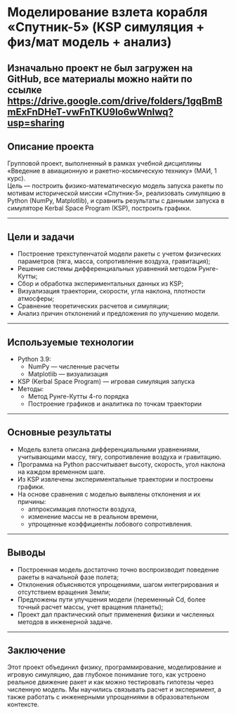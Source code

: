 # Моделирование взлета корабля «Спутник-5» (KSP симуляция + физ/мат модель + анализ)

## **Изначально проект не был загружен на GitHub, все материалы можно найти по ссылке https://drive.google.com/drive/folders/1gqBmBmExFnDHeT-vwFnTKU9lo6wWnlwq?usp=sharing**

## Описание проекта

Групповой проект, выполненный в рамках учебной дисциплины «Введение в авиационную и ракетно-космическую технику» (МАИ, 1 курс).  
Цель — построить физико-математическую модель запуска ракеты по мотивам исторической миссии «Спутник-5», реализовать симуляцию в Python (NumPy, Matplotlib), и сравнить результаты с данными запуска в симуляторе Kerbal Space Program (KSP), построить графики.

---

## Цели и задачи

- Построение трехступенчатой модели ракеты с учетом физических параметров (тяга, масса, сопротивление воздуха, гравитация);
- Решение системы дифференциальных уравнений методом Рунге-Кутты;
- Сбор и обработка экспериментальных данных из KSP;
- Визуализация траектории, скорости, угла наклона, плотности атмосферы;
- Сравнение теоретических расчетов и симуляции;
- Анализ причин отклонений и предложения по улучшению модели.

---

## Используемые технологии

- Python 3.9:
  - NumPy — численные расчеты
  - Matplotlib — визуализация
- KSP (Kerbal Space Program) — игровая симуляция запуска
- Методы:
  - Метод Рунге-Кутты 4-го порядка
  - Построение графиков и аналитика по точкам траектории

---

## Основные результаты

- Модель взлета описана дифференциальными уравнениями, учитывающими массу, тягу, сопротивление воздуха и гравитацию.
- Программа на Python рассчитывает высоту, скорость, угол наклона на каждом временном шаге.
- Из KSP извлечены экспериментальные траектории и построены графики.
- На основе сравнения с моделью выявлены отклонения и их причины:
  - аппроксимация плотности воздуха,
  - изменение массы не в реальном времени,
  - упрощенные коэффициенты лобового сопротивления.

---

## Выводы

- Построенная модель достаточно точно воспроизводит поведение ракеты в начальной фазе полета;
- Отклонения объясняются упрощениями, шагом интегрирования и отсутствием вращения Земли;
- Предложены пути улучшения модели (переменный Cd, более точный расчет массы, учет вращения планеты);
- Проект дал практический опыт применения физики и численных методов в инженерной задаче.


---

## Заключение

Этот проект объединил физику, программирование, моделирование и игровую симуляцию, дав глубокое понимание того, как устроено реальное движение ракет и как можно тестировать гипотезы через численную модель. Мы научились связывать расчет и эксперимент, а также работать с инженерными упрощениями в образовательном контексте.
